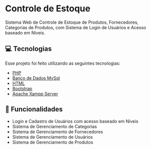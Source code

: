# Controle de Estoque

Sistema Web de Controle de Estoque de Produtos, Fornecedores, Categorias de Produtos, com Sistema de Login de Usuários e Acesso baseado em Níveis.

## 💻  Tecnologias
Esse projeto foi feito utilizando as seguintes tecnologias:
-   [PHP](https://www.php.net/manual/pt_BR/index.php)
-   [Banco de Dados MySql](https://www.mysql.com/)
-   [HTML](https://developer.mozilla.org/pt-BR/docs/Web/HTML)
-   [Bootstrap](https://getbootstrap.com/)
- [Apache Xampp Server](https://www.apachefriends.org/pt_br/index.html)

## 🚀  Funcionalidades
-  Login e Cadastro de Usuários com acesso baseado em Níveis
- Sistema de Gerenciamento de Categorias
- Sistema de Gerenciamento de Fornecedores
- Sistema de Gerenciamento de Usuários
- Sistema de Gerenciamento de Produtos

